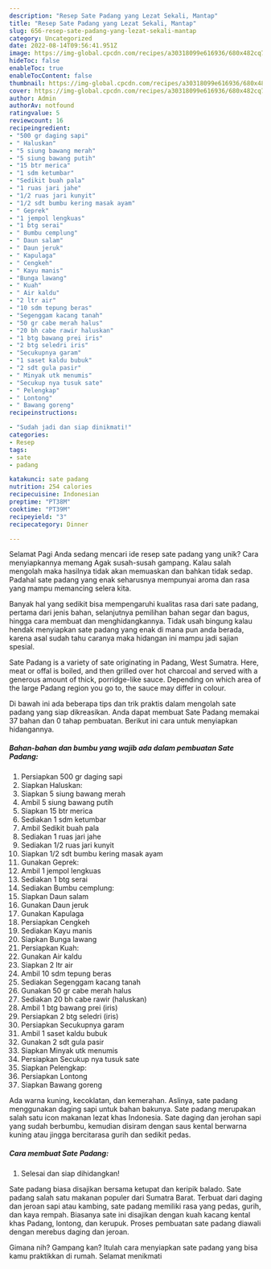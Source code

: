 ```yaml
---
description: "Resep Sate Padang yang Lezat Sekali, Mantap"
title: "Resep Sate Padang yang Lezat Sekali, Mantap"
slug: 656-resep-sate-padang-yang-lezat-sekali-mantap
category: Uncategorized
date: 2022-08-14T09:56:41.951Z
image: https://img-global.cpcdn.com/recipes/a30318099e616936/680x482cq70/sate-padang-foto-resep-utama.jpg
hideToc: false
enableToc: true
enableTocContent: false
thumbnail: https://img-global.cpcdn.com/recipes/a30318099e616936/680x482cq70/sate-padang-foto-resep-utama.jpg
cover: https://img-global.cpcdn.com/recipes/a30318099e616936/680x482cq70/sate-padang-foto-resep-utama.jpg
author: Admin
authorAv: notfound
ratingvalue: 5
reviewcount: 16
recipeingredient:
- "500 gr daging sapi"
- " Haluskan"
- "5 siung bawang merah"
- "5 siung bawang putih"
- "15 btr merica"
- "1 sdm ketumbar"
- "Sedikit buah pala"
- "1 ruas jari jahe"
- "1/2 ruas jari kunyit"
- "1/2 sdt bumbu kering masak ayam"
- " Geprek"
- "1 jempol lengkuas"
- "1 btg serai"
- " Bumbu cemplung"
- " Daun salam"
- " Daun jeruk"
- " Kapulaga"
- " Cengkeh"
- " Kayu manis"
- "Bunga lawang"
- " Kuah"
- " Air kaldu"
- "2 ltr air"
- "10 sdm tepung beras"
- "Segenggam kacang tanah"
- "50 gr cabe merah halus"
- "20 bh cabe rawir haluskan"
- "1 btg bawang prei iris"
- "2 btg seledri iris"
- "Secukupnya garam"
- "1 saset kaldu bubuk"
- "2 sdt gula pasir"
- " Minyak utk menumis"
- "Secukup nya tusuk sate"
- " Pelengkap"
- " Lontong"
- " Bawang goreng"
recipeinstructions:

- "Sudah jadi dan siap dinikmati!"
categories:
- Resep
tags:
- sate
- padang

katakunci: sate padang 
nutrition: 254 calories
recipecuisine: Indonesian
preptime: "PT38M"
cooktime: "PT39M"
recipeyield: "3"
recipecategory: Dinner

---
```



Selamat Pagi Anda sedang mencari ide resep sate padang yang unik? Cara menyiapkannya memang Agak susah-susah gampang. Kalau salah mengolah maka hasilnya tidak akan memuaskan dan bahkan tidak sedap. Padahal sate padang yang enak seharusnya mempunyai aroma dan rasa yang mampu memancing selera kita.


Banyak hal yang sedikit bisa mempengaruhi kualitas rasa dari sate padang, pertama dari jenis bahan, selanjutnya pemilihan bahan segar dan bagus, hingga cara membuat dan menghidangkannya. Tidak usah bingung kalau hendak menyiapkan sate padang yang enak di mana pun anda berada, karena asal sudah tahu caranya maka hidangan ini mampu jadi sajian spesial.

Sate Padang is a variety of sate originating in Padang, West Sumatra. Here, meat or offal is boiled, and then grilled over hot charcoal and served with a generous amount of thick, porridge-like sauce. Depending on which area of the large Padang region you go to, the sauce may differ in colour.


Di bawah ini ada beberapa tips dan trik praktis dalam mengolah sate padang yang siap dikreasikan. Anda dapat membuat Sate Padang memakai 37 bahan dan 0 tahap pembuatan. Berikut ini cara untuk menyiapkan hidangannya.

<!--inarticleads1-->

##### Bahan-bahan dan bumbu yang wajib ada dalam pembuatan Sate Padang:

1. Persiapkan 500 gr daging sapi
1. Siapkan  Haluskan:
1. Siapkan 5 siung bawang merah
1. Ambil 5 siung bawang putih
1. Siapkan 15 btr merica
1. Sediakan 1 sdm ketumbar
1. Ambil Sedikit buah pala
1. Sediakan 1 ruas jari jahe
1. Sediakan 1/2 ruas jari kunyit
1. Siapkan 1/2 sdt bumbu kering masak ayam
1. Gunakan  Geprek:
1. Ambil 1 jempol lengkuas
1. Sediakan 1 btg serai
1. Sediakan  Bumbu cemplung:
1. Siapkan  Daun salam
1. Gunakan  Daun jeruk
1. Gunakan  Kapulaga
1. Persiapkan  Cengkeh
1. Sediakan  Kayu manis
1. Siapkan Bunga lawang
1. Persiapkan  Kuah:
1. Gunakan  Air kaldu
1. Siapkan 2 ltr air
1. Ambil 10 sdm tepung beras
1. Sediakan Segenggam kacang tanah
1. Gunakan 50 gr cabe merah halus
1. Sediakan 20 bh cabe rawir (haluskan)
1. Ambil 1 btg bawang prei (iris)
1. Persiapkan 2 btg seledri (iris)
1. Persiapkan Secukupnya garam
1. Ambil 1 saset kaldu bubuk
1. Gunakan 2 sdt gula pasir
1. Siapkan  Minyak utk menumis
1. Persiapkan Secukup nya tusuk sate
1. Siapkan  Pelengkap:
1. Persiapkan  Lontong
1. Siapkan  Bawang goreng


Ada warna kuning, kecoklatan, dan kemerahan. Aslinya, sate padang menggunakan daging sapi untuk bahan bakunya. Sate padang merupakan salah satu icon makanan lezat khas Indonesia. Sate daging dan jerohan sapi yang sudah berbumbu, kemudian disiram dengan saus kental berwarna kuning atau jingga bercitarasa gurih dan sedikit pedas. 

<!--inarticleads2-->

##### Cara membuat Sate Padang:


1. Selesai dan siap dihidangkan!

Sate padang biasa disajikan bersama ketupat dan keripik balado. Sate padang salah satu makanan populer dari Sumatra Barat. Terbuat dari daging dan jeroan sapi atau kambing, sate padang memiliki rasa yang pedas, gurih, dan kaya rempah. Biasanya sate ini disajikan dengan kuah kacang kental khas Padang, lontong, dan kerupuk. Proses pembuatan sate padang diawali dengan merebus daging dan jeroan. 

Gimana nih? Gampang kan? Itulah cara menyiapkan sate padang yang bisa kamu praktikkan di rumah. Selamat menikmati
